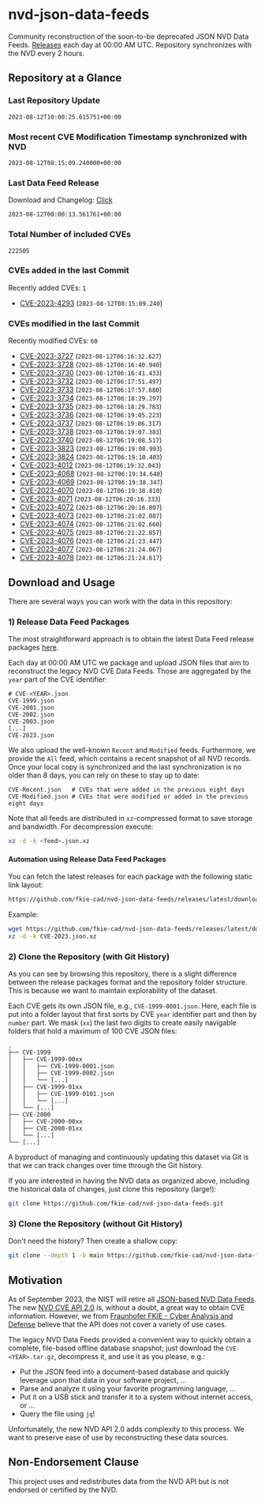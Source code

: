 # nvd-json-data-feeds

Community reconstruction of the soon-to-be deprecated JSON NVD Data Feeds. 
[Releases](https://github.com/fkie-cad/nvd-json-data-feeds/releases/latest) each day at 00:00 AM UTC.
Repository synchronizes with the NVD every 2 hours.

## Repository at a Glance

### Last Repository Update

```plain
2023-08-12T10:00:25.615751+00:00
```

### Most recent CVE Modification Timestamp synchronized with NVD

```plain
2023-08-12T08:15:09.240000+00:00
```

### Last Data Feed Release

Download and Changelog: [Click](https://github.com/fkie-cad/nvd-json-data-feeds/releases/latest)

```plain
2023-08-12T00:00:13.561761+00:00
```

### Total Number of included CVEs

```plain
222505
```

### CVEs added in the last Commit

Recently added CVEs: `1`

* [CVE-2023-4293](CVE-2023/CVE-2023-42xx/CVE-2023-4293.json) (`2023-08-12T08:15:09.240`)


### CVEs modified in the last Commit

Recently modified CVEs: `60`

* [CVE-2023-3727](CVE-2023/CVE-2023-37xx/CVE-2023-3727.json) (`2023-08-12T06:16:32.627`)
* [CVE-2023-3728](CVE-2023/CVE-2023-37xx/CVE-2023-3728.json) (`2023-08-12T06:16:40.940`)
* [CVE-2023-3730](CVE-2023/CVE-2023-37xx/CVE-2023-3730.json) (`2023-08-12T06:16:41.433`)
* [CVE-2023-3732](CVE-2023/CVE-2023-37xx/CVE-2023-3732.json) (`2023-08-12T06:17:51.497`)
* [CVE-2023-3733](CVE-2023/CVE-2023-37xx/CVE-2023-3733.json) (`2023-08-12T06:17:57.680`)
* [CVE-2023-3734](CVE-2023/CVE-2023-37xx/CVE-2023-3734.json) (`2023-08-12T06:18:29.297`)
* [CVE-2023-3735](CVE-2023/CVE-2023-37xx/CVE-2023-3735.json) (`2023-08-12T06:18:29.783`)
* [CVE-2023-3736](CVE-2023/CVE-2023-37xx/CVE-2023-3736.json) (`2023-08-12T06:19:05.223`)
* [CVE-2023-3737](CVE-2023/CVE-2023-37xx/CVE-2023-3737.json) (`2023-08-12T06:19:06.317`)
* [CVE-2023-3738](CVE-2023/CVE-2023-37xx/CVE-2023-3738.json) (`2023-08-12T06:19:07.383`)
* [CVE-2023-3740](CVE-2023/CVE-2023-37xx/CVE-2023-3740.json) (`2023-08-12T06:19:08.517`)
* [CVE-2023-3823](CVE-2023/CVE-2023-38xx/CVE-2023-3823.json) (`2023-08-12T06:19:08.993`)
* [CVE-2023-3824](CVE-2023/CVE-2023-38xx/CVE-2023-3824.json) (`2023-08-12T06:19:10.403`)
* [CVE-2023-4012](CVE-2023/CVE-2023-40xx/CVE-2023-4012.json) (`2023-08-12T06:19:32.043`)
* [CVE-2023-4068](CVE-2023/CVE-2023-40xx/CVE-2023-4068.json) (`2023-08-12T06:19:34.640`)
* [CVE-2023-4069](CVE-2023/CVE-2023-40xx/CVE-2023-4069.json) (`2023-08-12T06:19:38.347`)
* [CVE-2023-4070](CVE-2023/CVE-2023-40xx/CVE-2023-4070.json) (`2023-08-12T06:19:38.810`)
* [CVE-2023-4071](CVE-2023/CVE-2023-40xx/CVE-2023-4071.json) (`2023-08-12T06:20:16.333`)
* [CVE-2023-4072](CVE-2023/CVE-2023-40xx/CVE-2023-4072.json) (`2023-08-12T06:20:16.807`)
* [CVE-2023-4073](CVE-2023/CVE-2023-40xx/CVE-2023-4073.json) (`2023-08-12T06:21:02.087`)
* [CVE-2023-4074](CVE-2023/CVE-2023-40xx/CVE-2023-4074.json) (`2023-08-12T06:21:02.660`)
* [CVE-2023-4075](CVE-2023/CVE-2023-40xx/CVE-2023-4075.json) (`2023-08-12T06:21:22.857`)
* [CVE-2023-4076](CVE-2023/CVE-2023-40xx/CVE-2023-4076.json) (`2023-08-12T06:21:23.447`)
* [CVE-2023-4077](CVE-2023/CVE-2023-40xx/CVE-2023-4077.json) (`2023-08-12T06:21:24.067`)
* [CVE-2023-4078](CVE-2023/CVE-2023-40xx/CVE-2023-4078.json) (`2023-08-12T06:21:24.617`)


## Download and Usage

There are several ways you can work with the data in this repository:

### 1) Release Data Feed Packages

The most straightforward approach is to obtain the latest Data Feed release packages [here](https://github.com/fkie-cad/nvd-json-data-feeds/releases/latest).

Each day at 00:00 AM UTC we package and upload JSON files that aim to reconstruct the legacy NVD CVE Data Feeds.
Those are aggregated by the `year` part of the CVE identifier:

```
# CVE-<YEAR>.json
CVE-1999.json
CVE-2001.json
CVE-2002.json
CVE-2003.json
[...]
CVE-2023.json
```

We also upload the well-known `Recent` and `Modified` feeds.
Furthermore, we provide the `All` feed, which contains a recent snapshot of all NVD records.
Once your local copy is synchronized and the last synchronization is no older than 8 days, you can rely on these to stay up to date:

```plain
CVE-Recent.json   # CVEs that were added in the previous eight days
CVE-Modified.json # CVEs that were modified or added in the previous eight days
```

Note that all feeds are distributed in `xz`-compressed format to save storage and bandwidth.
For decompression execute:

```sh
xz -d -k <feed>.json.xz
```


#### Automation using Release Data Feed Packages

You can fetch the latest releases for each package with the following static link layout:

```sh
https://github.com/fkie-cad/nvd-json-data-feeds/releases/latest/download/CVE-<YEAR>.json.xz
```

Example:

```sh
wget https://github.com/fkie-cad/nvd-json-data-feeds/releases/latest/download/CVE-2023.json.xz
xz -d -k CVE-2023.json.xz
```

### 2) Clone the Repository (with Git History)

As you can see by browsing this repository, there is a slight difference between the release packages format and the repository folder structure.
This is because we want to maintain explorability of the dataset.

Each CVE gets its own JSON file, e.g., `CVE-1999-0001.json`.
Here, each file is put into a folder layout that first sorts by CVE `year` identifier part and then by `number` part.
We mask (`xx`) the last two digits to create easily navigable folders that hold a maximum of 100 CVE JSON files:

```plain
.
├── CVE-1999
│   ├── CVE-1999-00xx
│   │   ├── CVE-1999-0001.json
│   │   ├── CVE-1999-0002.json
│   │   └── [...]
│   ├── CVE-1999-01xx
│   │   ├── CVE-1999-0101.json
│   │   └── [...]
│   └── [...]
├── CVE-2000
│   ├── CVE-2000-00xx
│   ├── CVE-2000-01xx
│   └── [...]
└── [...]
```

A byproduct of managing and continuously updating this dataset via Git is that we can track changes over time through the Git history.

If you are interested in having the NVD data as organized above, including the historical data of changes, just clone this repository (large!):

```sh
git clone https://github.com/fkie-cad/nvd-json-data-feeds.git
```

### 3) Clone the Repository (without Git History)

Don't need the history? Then create a shallow copy:

```sh
git clone --depth 1 -b main https://github.com/fkie-cad/nvd-json-data-feeds.git
```

## Motivation

As of September 2023, the NIST will retire all [JSON-based NVD Data Feeds](https://nvd.nist.gov/vuln/data-feeds#divRetirementBanner-1).
The new [NVD CVE API 2.0](https://nvd.nist.gov/developers/vulnerabilities) is, without a doubt, a great way to obtain CVE information.
However, we from [Fraunhofer FKIE - Cyber Analysis and Defense](https://www.fkie.fraunhofer.de/en/departments/cad.html) believe that the API does not cover a variety of use cases.

The legacy NVD Data Feeds provided a convenient way to quickly obtain a complete, file-based offline database snapshot; just download the `CVE-<YEAR>.tar.gz`, decompress it, and use it as you please, e.g.:

* Put the JSON feed into a document-based database and quickly leverage upon that data in your software project, ...
* Parse and analyze it using your favorite programming language, ...
* Put it on a USB stick and transfer it to a system without internet access, or ...
* Query the file using `jq`!

Unfortunately, the new NVD API 2.0 adds complexity to this process.
We want to preserve ease of use by reconstructing these data sources.

## Non-Endorsement Clause

This project uses and redistributes data from the NVD API but is not endorsed or certified by the NVD.